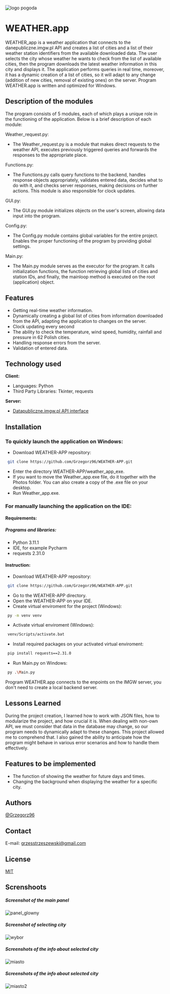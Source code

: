 ![logo pogoda](https://github.com/Grzegorz96/WEATHER-APP/assets/129303867/011dd406-5ba8-4f1d-9937-e086b7ceed3b)
# WEATHER.app

WEATHER_app is a weather application that connects to the danepubliczne.imgw.pl API and creates a list of cities and a list of their weather station identifiers from the available downloaded data. The user selects the city whose weather he wants to check from the list of available cities, then the program downloads the latest weather information in this city and displays it. The application performs queries in real time, moreover, it has a dynamic creation of a list of cities, so it will adapt to any change (addition of new cities, removal of existing ones) on the server. Program WEATHER.app is written and optimized for Windows.


## Description of the modules
The program consists of 5 modules, each of which plays a unique role in the functioning of the application. Below is a brief description of each module:

Weather_request.py:
- The Weather_request.py is a module that makes direct requests to the weather API, executes previously triggered queries and forwards the responses to the appropriate place.

Functions.py:
- The Functions.py calls query functions to the backend, handles response objects appropriately, validates entered data, decides what to do with it, and checks server responses, making decisions on further actions. This module is also responsible for clock updates.

GUI.py:
- The GUI.py module initializes objects on the user's screen, allowing data input into the program.

Config.py:
- The Config.py module contains global variables for the entire project. Enables the proper functioning of the program by providing global settings.

Main.py:
- The Main.py module serves as the executor for the program. It calls initialization functions, the function retrieving global lists of cities and station IDs, and finally, the mainloop method is executed on the root (application) object. 


## Features
- Getting real-time weather information.
- Dynamically creating a global list of cities from information downloaded from the API, adapting the application to changes on the server.
- Clock updating every second
- The ability to check the temperature, wind speed, humidity, rainfall and pressure in 62 Polish cities.
- Handling response errors from the server.
- Validation of entered data.


## Technology used

**Client:** 
- Languages: Python
- Third Party Libraries: Tkinter, requests

**Server:** 
- [Datapubliczne.imgw.pl API interface](https://danepubliczne.imgw.pl/apiinfo)


## Installation

### To quickly launch the application on Windows:
- Download WEATHER-APP repository:
```bash
 git clone https://github.com/Grzegorz96/WEATHER-APP.git
```
- Enter the directory WEATHER-APP/weather_app_exe.
- If you want to move the Weather_app.exe file, do it together with the Photos folder. You can also create a copy of the .exe file on your desktop.
- Run Weather_app.exe.

### For manually launching the application on the IDE:

#### Requirements:
##### Programs and libraries:
- Python 3.11.1
- IDE, for example Pycharm
- requests 2.31.0
#### Instruction:
- Download WEATHER-APP repository:
```bash
 git clone https://github.com/Grzegorz96/WEATHER-APP.git
```
- Go to the WEATHER-APP directory.
- Open the WEATHER-APP on your IDE.
- Create virtual enviroment for the project (Windows):
```bash
 py -m venv venv
```
- Activate virtual enviroment (Windows):
```bash
 venv/Scripts/activate.bat
```
- Install required packages on your activated virtual enviroment:
```bash
 pip install requests==2.31.0
```
- Run Main.py on Windows:
```bash
 py .\Main.py
```
Program WEATHER.app connects to the enpoints on the IMGW server, you don't need to create a local backend server.


## Lessons Learned
During the project creation, I learned how to work with JSON files, how to modularize the project, and how crucial it is. When dealing with non-own API, we must consider that data in the database may change, so our program needs to dynamically adapt to these changes. This project allowed me to comprehend that. I also gained the ability to anticipate how the program might behave in various error scenarios and how to handle them effectively.


## Features to be implemented

- The function of showing the weather for future days and times.
- Changing the background when displaying the weather for a specific city.


## Authors

[@Grzegorz96](https://www.github.com/Grzegorz96)


## Contact

E-mail: grzesstrzeszewski@gmail.com


## License

[MIT](https://github.com/Grzegorz96/WEATHER-APP/blob/master/LICENSE.md)


## Screnshoots
##### Screenshot of the main panel
![panel_glowny](https://github.com/Grzegorz96/WEATHER-APP/assets/129303867/21cd5e3f-c630-4f00-a462-a8a1697ca3c9)
##### Screenshot of selecting city
![wybor](https://github.com/Grzegorz96/WEATHER-APP/assets/129303867/188ef1e3-5652-4371-8e17-4d89899c4a40)
##### Screenshots of the info about selected city
![miasto](https://github.com/Grzegorz96/WEATHER-APP/assets/129303867/f2fa8e55-dc02-4ea0-9698-47644199951d)
##### Screenshots of the info about selected city
![miasto2](https://github.com/Grzegorz96/WEATHER-APP/assets/129303867/c5879adc-2900-4524-99ad-d172ddccfbd8)
